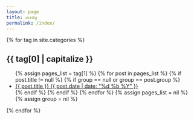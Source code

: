 ```yaml
---
layout: page
title: สารบัญ
permalink: /index/
---
```


{% for tag in site.categories %}
  <h2 id="{{ tag[0] }}">{{ tag[0] | capitalize }}</h2>
  <ul class="post-list">
    {% assign pages_list = tag[1] %}
    {% for post in pages_list %}
      {% if post.title != null %}
      {% if group == null or group == post.group %}
      <li><a href="{{ site.url }}{{ post.url }}">{{ post.title }} <span class="entry-date"><time datetime="{{ post.date | date_to_xmlschema }}" itemprop="datePublished">{{ post.date | date: "%d %b %Y" }}</time></span></a></li>
      {% endif %}
      {% endif %}
    {% endfor %}
    {% assign pages_list = nil %}
    {% assign group = nil %}
  </ul>
{% endfor %}
